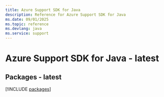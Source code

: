 ```yaml
---
title: Azure Support SDK for Java
description: Reference for Azure Support SDK for Java
ms.date: 09/01/2025
ms.topic: reference
ms.devlang: java
ms.service: support
---
```

# Azure Support SDK for Java - latest
## Packages - latest
[!INCLUDE [packages](support-index.md)]